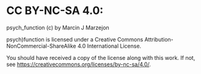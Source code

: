 # CC BY-NC-SA 4.0:

psych_function (c) by Marcin J Marzejon

psych)function is licensed under a Creative Commons Attribution-NonCommercial-ShareAlike 4.0 International License.

You should have received a copy of the license along with this work. If not, see https://creativecommons.org/licenses/by-nc-sa/4.0/.
